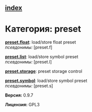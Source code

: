 [index](index.html) 
---

# Категория: preset




[**preset.float**](preset.float.html): load/store float preset <br>
_псевдонимы:_ \[preset.f\]


[**preset.list**](preset.list.html): load/store symbol preset <br>
_псевдонимы:_ \[preset.l\]


[**preset.storage**](preset.storage.html): preset storage control 

[**preset.symbol**](preset.symbol.html): load/store symbol preset <br>
_псевдонимы:_ \[preset.s\]



**Версия:** 0.9.7

**Лицензия:** GPL3
